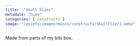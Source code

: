 ```yaml
---
title:  "Skull Flier"
metadate: "hide"
categories: [ Constructs ]
image: "/assets/images/minis/constructs/SkullFlier1.webp"
---
```

Made from parts of my bits box.